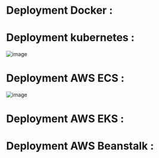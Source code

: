 # Deployment Docker  : 

# Deployment kubernetes : 
![image](https://github.com/user-attachments/assets/404fc233-2e19-46cf-a4d0-8a450a19b2ef)

# Deployment AWS ECS : 
![image](https://github.com/user-attachments/assets/bd62c0c5-a2fb-47a4-9363-a357e1620e2f)

# Deployment AWS EKS : 

# Deployment AWS Beanstalk : 

